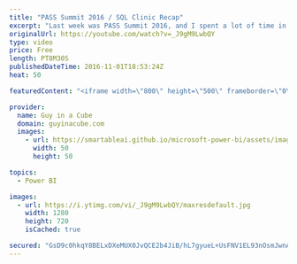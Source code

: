 ```yaml
---
title: "PASS Summit 2016 / SQL Clinic Recap"
excerpt: "Last week was PASS Summit 2016, and I spent a lot of time in the SQL Clinic answer your questions! I wanted to highlight a few of the questions that I was asked in the Clinic and share that out with everyone.  PASS Summit 2016 / #SQLFamily montage https://www.youtube.com/watch?v=0R2wL1oMFrg  Questions:"
originalUrl: https://youtube.com/watch?v=_J9gM9LwbQY
type: video
price: Free
length: PT8M30S
publishedDateTime: 2016-11-01T18:53:24Z
heat: 50

featuredContent: "<iframe width=\"800\" height=\"500\" frameborder=\"0\" src=\"https://www.youtube.com/embed/_J9gM9LwbQY\" allow=\"accelerometer; autoplay; encrypted-media; gyroscope; picture-in-picture\" allowfullscreen></iframe>"

provider:
  name: Guy in a Cube
  domain: guyinacube.com
  images:
    - url: https://smartableai.github.io/microsoft-power-bi/assets/images/organizations/guyinacube.com-50x50.jpg
      width: 50
      height: 50

topics:
  - Power BI

images:
  - url: https://i.ytimg.com/vi/_J9gM9LwbQY/maxresdefault.jpg
    width: 1280
    height: 720
    isCached: true

secured: "GsD9c0hkqY8BELxDXeMUX0JvQCE2b4JiB/hL7gyueL+UsFNV1EL93nOsmJwnAERy9xXJY5S3/ZmIMWuJe6pvW8EvDjIaHFHAMQRZjq64jWMqnkvCQpIE6ofCURZ0y45xRxNQBxpXvyJ+AueAZOuFbs9gw4PKENVBY93El1exiKeu99fCrhEU9sAqC0/a48ehVjeF3ZArEE4X8HFRB0sPjx/q/oNUEdd8GHeRiCIJx8hX0NHTgelvS8Ua/lrn409rvzdIMAaRmOVeINTL7PLCjtffEM/YHwzsaU5WewSJ6ZzviCI97NvFI8pVvapHPkQ4fUbBIb2NpQAODFR56mO60HZP935cTH4kEJ53UOtZ8mGYhSxhaL9sN39ip9d9eOBYg5R1ecs1Q33XO/c2SQe0VxHWL9FrJvv8gbmkLGE9Na4=;vgHBEE8glq+4iMMIvu2b7Q=="
---
```


